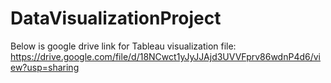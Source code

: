 # DataVisualizationProject

Below is google drive link for Tableau visualization file:
https://drive.google.com/file/d/18NCwct1yJyJJAjd3UVVFprv86wdnP4d6/view?usp=sharing
